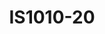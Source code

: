 ---
featured: true
title: IS1010-20
tags:
- Island
width: 10
length: 10
description: Grab attention with this dramatic, appealing and inviting design. On
  all levels this booth design grabs visitors to explore your company and brand. Very
  visible light boxes frame this cool booth.</br></br>Includes:<ul><li>All Hardware
  as shown</li><li>New Graphics with your artwork</li><li>Lights</li><li>Counter</li><li>Furniture*
  (as per availability)</li><li>Friendly Expert Project Management</li></ul></br>Rent
  excludes flooring </br>*Own excludes furniture, flooring & monitors
rent: 28990
own: 51900
obj: 616700d8e8c74d5da5e30ebcd08582b7
images:
- url: assets/img/booths/IS1010-20/1.jpg
- url: assets/img/booths/IS1010-20/2.jpg
- url: assets/img/booths/IS1010-20/3.jpg
- url: assets/img/booths/IS1010-20/4.jpg
- url: assets/img/booths/IS1010-20/5.jpg
- url: assets/img/booths/IS1010-20/6.jpg
---